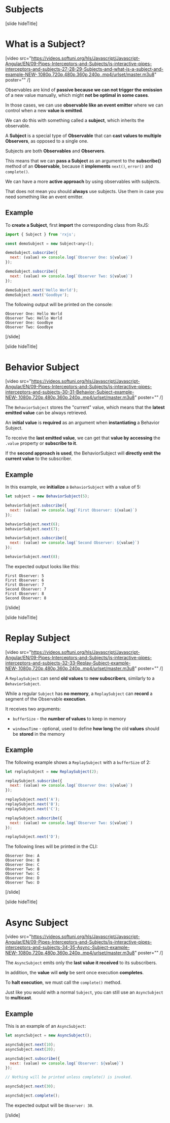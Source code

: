 # Subjects

[slide hideTitle]

# What is a Subject?

[video src="https://videos.softuni.org/hls/Javascript/Javascript-Angular/EN/09-Pipes-Interceptors-and-Subjects/js-interactive-pipes-interceptors-and-subjects-27-28-29-Subjects-and-what-is-a-subject-and-example-NEW-,1080p,720p,480p,360p,240p,.mp4/urlset/master.m3u8" poster="" /]

Observables are kind of **passive because we can not trigger the emission** of a new value manually, which might **not be optimal in some cases**.

In those cases, we can use **observable like an event emitter** where we can control when a new **value is emitted**.

We can do this with something called a **subject**, which inherits the observable.

A **Subject** is a special type of **Observable** that can **cast values to multiple Observers**, as opposed to a single one.

Subjects are both **Observables** and **Observers**.

This means that we can **pass a Subject** as an argument to the **subscribe()** method of an **Observable**, because it **implements** `next()`, `error()` and `complete()`.

We can have a more **active approach** by using observables with subjects.

That does not mean you should **always** use subjects. Use them in case you need something like an event emitter.

## Example

To **create a Subject**, first **import** the corresponding class from RxJS:

```js
import { Subject } from 'rxjs';

const demoSubject = new Subject<any>();

demoSubject.subscribe({
  next: (value) => console.log(`Observer One: ${value}`)
});

demoSubject.subscribe({
  next: (value) => console.log(`Observer Two: ${value}`)
});

demoSubject.next('Hello World');
demoSubject.next('Goodbye');
```

The following output will be printed on the console:

```
Observer One: Hello World
Observer Two: Hello World
Observer One: Goodbye
Observer Two: Goodbye
```

[/slide]

[slide hideTitle]

# Behavior Subject

[video src="https://videos.softuni.org/hls/Javascript/Javascript-Angular/EN/09-Pipes-Interceptors-and-Subjects/js-interactive-pipes-interceptors-and-subjects-30-31-Behavior-Subject-example-NEW-,1080p,720p,480p,360p,240p,.mp4/urlset/master.m3u8" poster="" /]

The `BehaviorSubject` stores the "current" value, which means that the **latest emitted value** can be always retrieved.

An **initial value** is **required** as an argument when **instantiating** a Behavior Subject.

To receive the **last emitted value**, we can get that **value by accessing** the `.value` property or **subscribe to it**. 

If the **second approach is used**, the BehaviorSubject will **directly emit the current value** to the subscriber. 

## Example

In this example, we **initialize** a `BehaviorSubject` with a value of 5:

```js
let subject = new BehaviorSubject(5);

behaviorSubject.subscribe({
  next: (value) => console.log(`First Observer: ${value}`)
});

behaviorSubject.next(6);
behaviorSubject.next(7);

behaviorSubject.subscribe({
  next: (value) => console.log(`Second Observer: ${value}`)
});

behaviorSubject.next(8);

```

The expected output looks like this:

```
First Observer: 5
First Observer: 6
First Observer: 7
Second Observer: 7
First Observer: 8
Second Observer: 8
```

[/slide]

[slide hideTitle]

# Replay Subject

[video src="https://videos.softuni.org/hls/Javascript/Javascript-Angular/EN/09-Pipes-Interceptors-and-Subjects/js-interactive-pipes-interceptors-and-subjects-32-33-Replay-Subject-example-NEW-,1080p,720p,480p,360p,240p,.mp4/urlset/master.m3u8" poster="" /]

A `ReplaySubject` can send **old values** to **new subscribers**, similarly to a `BehaviorSubject`.

While a regular `Subject` has **no memory**, a `ReplaySubject` can **record** a segment of the Observable **execution**.

It receives two arguments:

- `bufferSize` - the **number of values** to keep in memory

- `windowsTime` - optional, used to define **how long** the old **values** should be **stored** in the memory

## Example

The following example shows a `ReplaySubject` with a `bufferSize` of 2:

```js
let replaySubject = new ReplaySubject(2);

replaySubject.subscribe({ 
  next: (value) => console.log(`Observer One: ${value}`)
});

replaySubject.next('A');
replaySubject.next('B');
replaySubject.next('C');

replaySubject.subscribe({ 
  next: (value) => console.log(`Observer Two: ${value}`)
});

replaySubject.next('D');

```

The following lines will be printed in the CLI:

```
Observer One: A
Observer One: B
Observer One: C
Observer Two: B
Observer Two: C
Observer One: D
Observer Two: D
```

[/slide]

[slide hideTitle]

# Async Subject

[video src="https://videos.softuni.org/hls/Javascript/Javascript-Angular/EN/09-Pipes-Interceptors-and-Subjects/js-interactive-pipes-interceptors-and-subjects-34-35-Async-Subject-example-NEW-,1080p,720p,480p,360p,240p,.mp4/urlset/master.m3u8" poster="" /]

The `AsyncSubject` emits only the **last value it received** to its subscribers.

In addition, the **value** will **only** be sent once execution **completes**.

To **halt execution**, we must call the `complete()` method.

Just like you would with a normal `Subject`, you can still use an `AsyncSubject` to **multicast**.
 
## Example

This is an example of an `AsyncSubject`:

```js
let asyncSubject = new AsyncSubject();

asyncSubject.next(10);
asyncSubject.next(20);

asyncSubject.subscribe({ 
  next: (value) => console.log(`Observer: ${value}`)
});

// Nothing will be printed unless complete() is invoked.

asyncSubject.next(30);

asyncSubject.complete();

```
The expected output will be `Observer: 30`.

[/slide]
